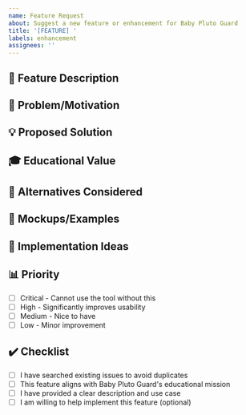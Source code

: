 ```yaml
---
name: Feature Request
about: Suggest a new feature or enhancement for Baby Pluto Guard
title: '[FEATURE] '
labels: enhancement
assignees: ''
---
```


## 🚀 Feature Description
<!-- A clear and concise description of the feature you'd like to see -->

## 🎯 Problem/Motivation
<!-- Describe the problem this feature would solve or the use case it addresses -->

## 💡 Proposed Solution
<!-- How would you like this feature to work? -->

## 🎓 Educational Value
<!-- How would this feature help cybersecurity students learn? -->

## 🔄 Alternatives Considered
<!-- Have you considered any alternative solutions or features? -->

## 📸 Mockups/Examples
<!-- If applicable, add mockups, screenshots, or examples from other tools -->

## 🎨 Implementation Ideas
<!-- Optional: Any technical implementation ideas or suggestions -->

## 📊 Priority
<!-- How important is this feature to you? -->
- [ ] Critical - Cannot use the tool without this
- [ ] High - Significantly improves usability
- [ ] Medium - Nice to have
- [ ] Low - Minor improvement

## ✔️ Checklist
- [ ] I have searched existing issues to avoid duplicates
- [ ] This feature aligns with Baby Pluto Guard's educational mission
- [ ] I have provided a clear description and use case
- [ ] I am willing to help implement this feature (optional)
